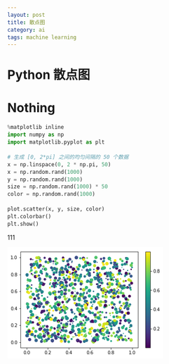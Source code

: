 ```yaml
---
layout: post
title: 散点图
category: ai
tags: machine learning
---
```


# Python 散点图
# Nothing



```python
%matplotlib inline
import numpy as np
import matplotlib.pyplot as plt

# 生成 [0, 2*pi] 之间的均匀间隔的 50 个数据
x = np.linspace(0, 2 * np.pi, 50)
x = np.random.rand(1000)
y = np.random.rand(1000)
size = np.random.rand(1000) * 50
color = np.random.rand(1000)

plot.scatter(x, y, size, color)
plt.colorbar()
plt.show()

```

111

![png](/assets/test_files/test_1_0.png)



